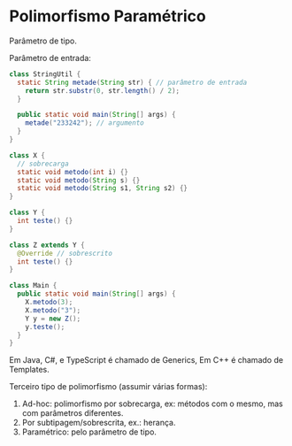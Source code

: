 Polimorfismo Paramétrico
========================

Parâmetro de tipo.

Parâmetro de entrada:

```java
class StringUtil {
  static String metade(String str) { // parâmetro de entrada
    return str.substr(0, str.length() / 2);
  }

  public static void main(String[] args) {
    metade("233242"); // argumento
  }
}

class X {
  // sobrecarga
  static void metodo(int i) {}
  static void metodo(String s) {}
  static void metodo(String s1, String s2) {}
}

class Y {
  int teste() {}
}

class Z extends Y {
  @Override // sobrescrito
  int teste() {}
}

class Main {
  public static void main(String[] args) {
    X.metodo(3);
    X.metodo("3");
    Y y = new Z();
    y.teste();
  }
}
```

Em Java, C#, e TypeScript é chamado de Generics,
Em C++ é chamado de Templates.

Terceiro tipo de polimorfismo (assumir várias formas):

1. Ad-hoc: polimorfismo por sobrecarga, ex: métodos com o mesmo, mas com parâmetros diferentes.
2. Por subtipagem/sobrescrita, ex.: herança.
3. Paramétrico: pelo parâmetro de tipo.